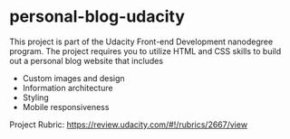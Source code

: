 # personal-blog-udacity
This project is part of the Udacity Front-end Development nanodegree program.
The project requires you to utilize HTML and CSS skills to build out a personal blog website that includes 
 
 - Custom images and design
 - Information architecture 
 - Styling 
 - Mobile responsiveness
 
Project Rubric:
https://review.udacity.com/#!/rubrics/2667/view
